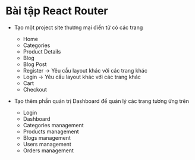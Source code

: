 # Bài tập React Router

- Tạo một project site thương mại điển tử có các trang
  - Home
  - Categories
  - Product Details
  - Blog
  - Blog Post
  - Register -> Yêu cầu layout khác với các trang khác
  - Login -> Yêu cầu layout khác với các trang khác
  - Cart
  - Checkout

- Tạo thêm phần quản trị Dashboard để quản lý các trang tương ứng trên
  - Login
  - Dashboard
  - Categories management
  - Products management
  - Blogs management
  - Users management
  - Orders management

